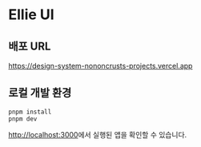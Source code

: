 # Ellie UI

## 배포 URL

https://design-system-nononcrusts-projects.vercel.app

## 로컬 개발 환경

```
pnpm install
pnpm dev
```

[http://localhost:3000](http://localhost:3000)에서 실행된 앱을 확인할 수 있습니다.

